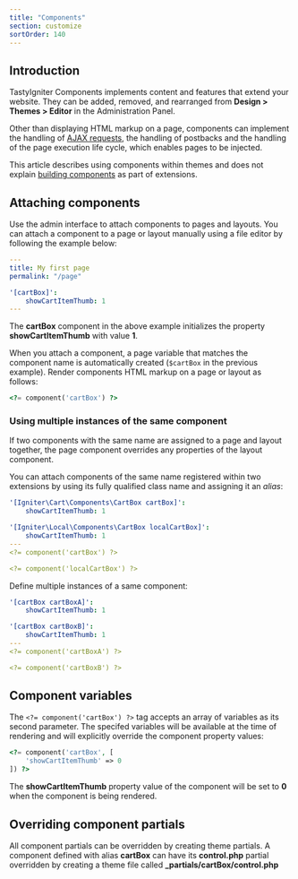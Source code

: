 ```yaml
---
title: "Components"
section: customize
sortOrder: 140
---
```


## Introduction

TastyIgniter Components implements content and features that extend your website. They can be added, removed, and rearranged from **Design > Themes > Editor** in the Administration Panel.

Other than displaying HTML markup on a page, components can implement the handling of [AJAX requests]({{site.baseurl}}/advanced/ajax-request), the handling of postbacks and the handling of the page execution life cycle, which enables pages to be injected.

This article describes using components within themes and does not explain [building components]({{site.baseurl}}/extend/building-components) as part of extensions.

## Attaching components

Use the admin interface to attach components to pages and layouts. You can attach a component to a page or layout manually using a file editor by following the example below:

```yaml
---
title: My first page
permalink: "/page"

'[cartBox]':
    showCartItemThumb: 1
---
```

The **cartBox** component in the above example initializes the property **showCartItemThumb** with value **1**. 

When you attach a component, a page variable that matches the component name is automatically created (`$cartBox` in the previous example). Render components HTML markup on a page or layout as follows:

```php
<?= component('cartBox') ?>
```

### Using multiple instances of the same component

If two components with the same name are assigned to a page and layout together, the page component overrides any properties of the layout component.

You can attach components of the same name registered within two extensions by using its fully qualified class name and assigning it an *alias*:

```yaml
'[Igniter\Cart\Components\CartBox cartBox]':
    showCartItemThumb: 1

'[Igniter\Local\Components\CartBox localCartBox]':
    showCartItemThumb: 1
---
<?= component('cartBox') ?>

<?= component('localCartBox') ?>
```

Define multiple instances of a same component:

```yaml
'[cartBox cartBoxA]':
    showCartItemThumb: 1

'[cartBox cartBoxB]':
    showCartItemThumb: 1
---
<?= component('cartBoxA') ?>

<?= component('cartBoxB') ?>
```

## Component variables

The  `<?= component('cartBox') ?>` tag accepts an array of variables as its second parameter. The specifed variables will be available at the time of rendering and will explicitly override the component property values:

```php
<?= component('cartBox', [
    'showCartItemThumb' => 0
]) ?>
```

The **showCartItemThumb** property value of the component will be set to **0** when the component is being rendered.

## Overriding component partials

All component partials can be overridden by creating theme partials. A component defined with alias **cartBox** can have its **control.php** partial overridden by creating a theme file called **_partials/cartBox/control.php**

